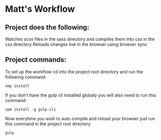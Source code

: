 # Matt's Workflow

## Project does the following:
Watches scss files in the sass directory and compiles them into css in the css directory 
Reloads changes live in the browser using browser sync

## Project commands:  
To set up the workflow cd into the project root directory and run the following command: 
```
nmp install
```  

If you don't have the gulp cli installed globaly you will also need to run this command:
```
npm install -g gulp-cli
```

Now everytime you wish to auto compile and reload your browser just run this command in the project root directory 
```
gulp
```  
